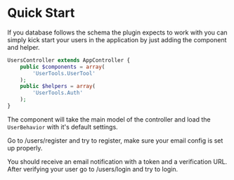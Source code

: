 Quick Start
==========

If you database follows the schema the plugin expects to work with you can simply kick start your users in the application by just adding the component and helper.

```php
UsersController extends AppController {
	public $components = array(
		'UserTools.UserTool'
	);
	public $helpers = array(
		'UserTools.Auth'
	);
}
```

The component will take the main model of the controller and load the ```UserBehavior``` with it's default settings.

Go to /users/register and try to register, make sure your email config is set up properly.

You should receive an email notification with a token and a verification URL. After verifying your user go to /users/login and try to login.